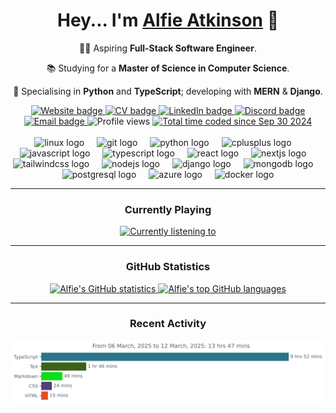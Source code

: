 <h1 align="center">Hey... I'm <a href="https://alfieatkinson.dev">Alfie Atkinson</a> 👋</h1>

<div align="center">
  <p>👨‍💻 Aspiring <strong>Full-Stack Software Engineer</strong>.</p>
  <p>📚 Studying for a <strong>Master of Science in Computer Science</strong>.</p>
  <p>🐍 Specialising in <strong>Python</strong> and <strong>TypeScript</strong>; developing with <strong>MERN</strong> & <strong>Django</strong>.</p>
</div>

<div align="center">
  <a href="https://alfieatkinson.dev">
    <img src="https://img.shields.io/badge/Website-6929C4?style=flat" alt="Website badge" />
  </a>
  <a href="https://raw.githubusercontent.com/alfieatkinson/Curriculum-Vitae/main/main.pdf">
    <img src="https://img.shields.io/badge/Curriculum%20Vitae-6929C4?style=flat" alt="CV badge" />
  </a>
  <a href="https://www.linkedin.com/in/alfieatkinson">
    <img src="https://img.shields.io/static/v1?message=LinkedIn&logo=linkedin&label=&color=0077B5&logoColor=white&labelColor=&style=flat" alt="LinkedIn badge" />
  </a>
  <a href="https://discordapp.com/users/407254472105000981">
    <img src="https://img.shields.io/static/v1?message=Discord&logo=discord&label=&color=7289DA&logoColor=white&labelColor=&style=flat" alt="Discord badge" />
  </a>
  <a href="mailto:contact@alfieatkinson.dev">
    <img src="https://img.shields.io/static/v1?message=Gmail&logo=gmail&label=&color=D14836&logoColor=white&labelColor=&style=flat" alt="Email badge" />
  </a>
  <img src="https://komarev.com/ghpvc/?username=alfieatkinson&color=6929C4" alt="Profile views" />
  <a href="https://wakatime.com/@3050734c-256a-44ef-82cc-c709a45147cd">
    <img src="https://wakatime.com/badge/user/3050734c-256a-44ef-82cc-c709a45147cd.svg" alt="Total time coded since Sep 30 2024" />
  </a>
</div>

<img height="12" />

<div align="center">
  <img src="https://cdn.jsdelivr.net/gh/devicons/devicon/icons/linux/linux-original.svg" height="40" alt="linux logo"  />
  <img width="12" />
  <img src="https://cdn.jsdelivr.net/gh/devicons/devicon/icons/git/git-original.svg" height="40" alt="git logo"  />
  <img width="12" />
  <img src="https://cdn.jsdelivr.net/gh/devicons/devicon/icons/python/python-original.svg" height="40" alt="python logo"  />
  <img width="12" />
  <img src="https://cdn.jsdelivr.net/gh/devicons/devicon/icons/cplusplus/cplusplus-original.svg" height="40" alt="cplusplus logo"  />
  <img width="12" />
  <img src="https://cdn.jsdelivr.net/gh/devicons/devicon/icons/javascript/javascript-original.svg" height="40" alt="javascript logo"  />
  <img width="12" />
  <img src="https://cdn.jsdelivr.net/gh/devicons/devicon/icons/typescript/typescript-original.svg" height="40" alt="typescript logo"  />
  <img width="12" />
  <img src="https://cdn.jsdelivr.net/gh/devicons/devicon/icons/react/react-original.svg" height="40" alt="react logo"  />
  <img width="12" />
  <img src="https://cdn.jsdelivr.net/gh/devicons/devicon@latest/icons/nextjs/nextjs-original.svg" height="40" alt="nextjs logo"  />
  <img width="12" />
  <img src="https://cdn.jsdelivr.net/gh/devicons/devicon/icons/tailwindcss/tailwindcss-original.svg" height="40" alt="tailwindcss logo"  />
  <img width="12" />
  <img src="https://cdn.jsdelivr.net/gh/devicons/devicon/icons/nodejs/nodejs-original.svg" height="40" alt="nodejs logo"  />
  <img width="12" />
  <img src="https://cdn.jsdelivr.net/gh/devicons/devicon/icons/django/django-plain.svg" height="40" alt="django logo"  />
  <img width="12" />
  <img src="https://cdn.jsdelivr.net/gh/devicons/devicon@latest/icons/mongodb/mongodb-original.svg" height="40" alt="mongodb logo"  />
  <img width="12" />
  <img src="https://cdn.jsdelivr.net/gh/devicons/devicon/icons/postgresql/postgresql-original.svg" height="40" alt="postgresql logo"  />
  <img width="12" />
  <img src="https://cdn.jsdelivr.net/gh/devicons/devicon@latest/icons/azure/azure-original.svg" height="40" alt="azure logo"  />
  <img width="12" />
  <img src="https://cdn.jsdelivr.net/gh/devicons/devicon/icons/docker/docker-original.svg" height="40" alt="docker logo"  />
</div>

---

<h3 align="center">Currently Playing</h3>
<div align="center">
  <a href="https://github.com/tthn0/Spotify-Readme">
    <img src="https://alfieatkinson.pythonanywhere.com?theme=dark&spin=true&eq_color=6929C4" alt="Currently listening to" />
  </a>
</div>

---

<h3 align="center">GitHub Statistics</h3>
<div align="center">
  <a href="https://github.com/anuraghazra/github-readme-stats">
    <img src="https://github-readme-stats-eight-sigma-17.vercel.app/api?username=alfieatkinson&hide_title=false&hide_rank=false&show_icons=true&include_all_commits=true&count_private=true&disable_animations=false&theme=dracula&locale=en&hide_border=true&order=1" height="180" alt="Alfie's GitHub statistics" />
  </a>
  <a href="https://github.com/anuraghazra/github-readme-stats">
    <img src="https://github-readme-stats-eight-sigma-17.vercel.app/api/top-langs?username=alfieatkinson&locale=en&hide_title=false&layout=compact&card_width=320&langs_count=6&theme=dracula&hide_border=true&order=2&hide=tex" height="180" alt="Alfie's top GitHub languages" />
  </a> 
</div>

---

<h3 align="center">Recent Activity</h3>
<a href="https://wakatime.com/@3050734c-256a-44ef-82cc-c709a45147cd">
  <img src="https://github.com/alfieatkinson/alfieatkinson/blob/main/images/stat.svg" alt="Alfie's recent activity" />
</a>
